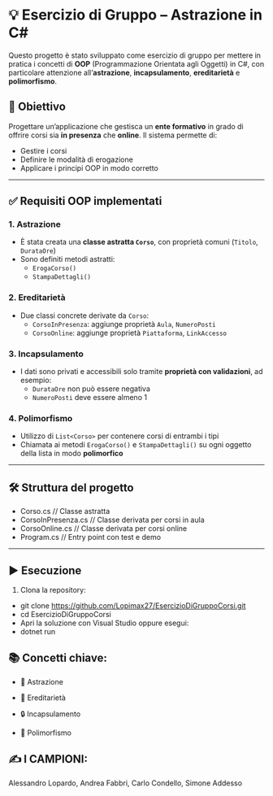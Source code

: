 # 💡 Esercizio di Gruppo – Astrazione in C#

Questo progetto è stato sviluppato come esercizio di gruppo per mettere in pratica i concetti di **OOP** (Programmazione Orientata agli Oggetti) in C#, con particolare attenzione all’**astrazione**, **incapsulamento**, **ereditarietà** e **polimorfismo**.

## 🧠 Obiettivo

Progettare un’applicazione che gestisca un **ente formativo** in grado di offrire corsi sia **in presenza** che **online**. Il sistema permette di:

- Gestire i corsi
- Definire le modalità di erogazione
- Applicare i principi OOP in modo corretto

---

## ✅ Requisiti OOP implementati

### 1. Astrazione
- È stata creata una **classe astratta `Corso`**, con proprietà comuni (`Titolo`, `DurataOre`)
- Sono definiti metodi astratti:
  - `ErogaCorso()`
  - `StampaDettagli()`

### 2. Ereditarietà
- Due classi concrete derivate da `Corso`:
  - `CorsoInPresenza`: aggiunge proprietà `Aula`, `NumeroPosti`
  - `CorsoOnline`: aggiunge proprietà `Piattaforma`, `LinkAccesso`

### 3. Incapsulamento
- I dati sono privati e accessibili solo tramite **proprietà con validazioni**, ad esempio:
  - `DurataOre` non può essere negativa
  - `NumeroPosti` deve essere almeno 1

### 4. Polimorfismo
- Utilizzo di `List<Corso>` per contenere corsi di entrambi i tipi
- Chiamata ai metodi `ErogaCorso()` e `StampaDettagli()` su ogni oggetto della lista in modo **polimorfico**

---

## 🛠️ Struttura del progetto
- Corso.cs // Classe astratta
- CorsoInPresenza.cs // Classe derivata per corsi in aula
- CorsoOnline.cs // Classe derivata per corsi online
- Program.cs // Entry point con test e demo

---

## ▶️ Esecuzione

1. Clona la repository:

- git clone https://github.com/Lopimax27/EsercizioDiGruppoCorsi.git
- cd EsercizioDiGruppoCorsi
- Apri la soluzione con Visual Studio oppure esegui:
- dotnet run


## 📚 Concetti chiave:

- 🧱 Astrazione

- 🔗 Ereditarietà

- 🔒 Incapsulamento

- 🔁 Polimorfismo

## ✍️ I CAMPIONI:
Alessandro Lopardo, Andrea Fabbri, Carlo Condello, Simone Addesso
